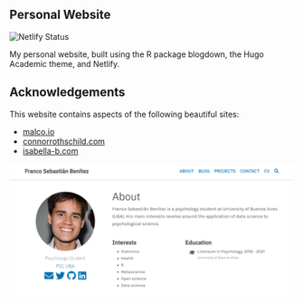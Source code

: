 ## Personal Website

<img src="https://camo.githubusercontent.com/af41a9d160332897feb22f75ecfc78bd6dd2a42b25be6c7ff72aeccd117bdde8/68747470733a2f2f6170692e6e65746c6966792e636f6d2f6170692f76312f6261646765732f36383436346338382d333663362d346265382d626338622d3839366262643237626636392f6465706c6f792d737461747573" alt="Netlify Status" data-canonical-src="https://api.netlify.com/api/v1/badges/68464c88-36c6-4be8-bc8b-896bbd27bf69/deploy-status" style="max-width:100%;">

My personal website, built using the R package blogdown, the Hugo Academic theme, and Netlify.

## Acknowledgements

This website contains aspects of the following beautiful sites: 

- [malco.io](https://malco.io/)
- [connorrothschild.com](https://www.connorrothschild.com/)
- [isabella-b.com](https://isabella-b.com/)

[![Website Thumbnail](thumbnail.png)](http://francosbenitez.netlify.app)

